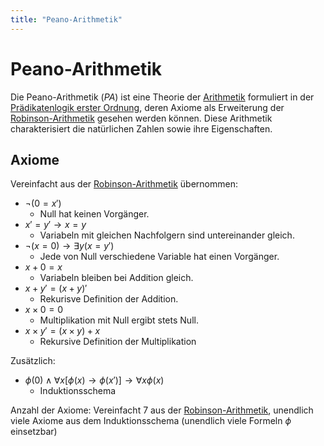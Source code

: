 ```yaml
---
title: "Peano-Arithmetik"
---
```


# Peano-Arithmetik

Die Peano-Arithmetik ($PA$) ist eine Theorie der [Arithmetik](notes/Grundlagen%20der%20Mathematik/Arithmetik.md) formuliert in der [Prädikatenlogik erster Ordnung](notes/Grundlagen%20der%20Mathematik/Prädikatenlogik%20erster%20Ordnung.md), deren Axiome als Erweiterung der [Robinson-Arithmetik](notes/Gödelsche%20Unvollständigkeitssätze/Robinson-Arithmetik.md) gesehen werden können. Diese Arithmetik charakterisiert die natürlichen Zahlen sowie ihre Eigenschaften.

## Axiome
Vereinfacht aus der [Robinson-Arithmetik](notes/Gödelsche%20Unvollständigkeitssätze/Robinson-Arithmetik.md) übernommen:
- $¬(0=x′)$
	- Null hat keinen Vorgänger.
-  $x′=y′→x=y$
	- Variabeln mit gleichen Nachfolgern sind untereinander gleich.
-  $¬(x=0)→∃y(x=y′)$
	- Jede von Null verschiedene Variable hat einen Vorgänger.
-  $x+0=x$
	- Variabeln bleiben bei Addition gleich.
-  $x+y′=(x+y)′$
	- Rekurisve Definition der Addition.
-  $x×0=0$
	- Multiplikation mit Null ergibt stets Null.
-  $x×y′=(x×y)+x$
	- Rekursive Definition der Multiplikation

Zusätzlich:
- $ϕ(0)∧∀x[ϕ(x)→ϕ(x′)]→∀xϕ(x)$
	- Induktionsschema

Anzahl der Axiome: Vereinfacht 7 aus der [Robinson-Arithmetik](notes/Gödelsche%20Unvollständigkeitssätze/Robinson-Arithmetik.md), unendlich viele Axiome aus dem Induktionsschema (unendlich viele Formeln $ϕ$ einsetzbar)